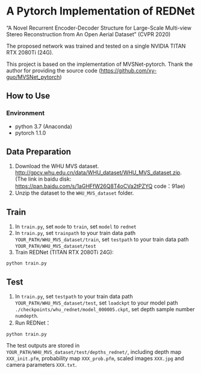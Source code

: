 # A Pytorch Implementation of REDNet

“A Novel Recurrent Encoder-Decoder Structure for Large-Scale Multi-view Stereo Reconstruction from An Open Aerial Dataset” (CVPR 2020)

The proposed network was trained and tested on a single NVIDIA TITAN RTX 2080Ti (24G).

This project is based on the implementation of MVSNet-pytorch. Thank the author for providing the source code (https://github.com/xy-guo/MVSNet_pytorch)

## How to Use

### Environment
* python 3.7 (Anaconda)
* pytorch 1.1.0

## Data Preparation
1. Download the WHU MVS dataset.  http://gpcv.whu.edu.cn/data/WHU_dataset/WHU_MVS_dataset.zip. <br/>
                (The link in baidu disk: https://pan.baidu.com/s/1aGHFfW26Q8T4oCVa2tPZYQ code：91ae)
3. Unzip the dataset to the ```WHU_MVS_dataset``` folder. <br/>


## Train
1. In ```train.py```, set ```mode``` to ```train```, set ```model``` to ```rednet```<br/>
2. In ```train.py```, set ```trainpath``` to your train data path ```YOUR_PATH/WHU_MVS_dataset/train```,
                      set ```testpath``` to your train data path ```YOUR_PATH/WHU_MVS_dataset/test``` <br/>
2. Train REDNet (TITAN RTX 2080Ti 24G):<br/>
```
python train.py
```


## Test
1. In ```train.py```, set ```testpath``` to your train data path ```YOUR_PATH/WHU_MVS_dataset/test```,
   set ```loadckpt``` to your model path ```./checkpoints/whu_rednet/model_000005.ckpt```, set depth sample number ```numdepth```. <br/>
2. Run REDNet：<br/>
```
python train.py 
```
The test outputs are stored in ```YOUR_PATH/WHU_MVS_dataset/test/depths_rednet/```, including depth map ```XXX_init.pfm```, probability map ```XXX_prob.pfm```, scaled images ```XXX.jpg``` and camera parameters ```XXX.txt```. <br/>

